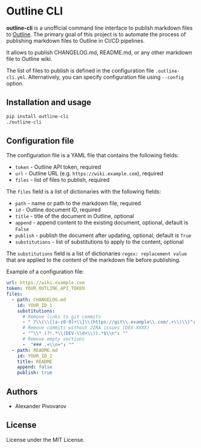 # Outline CLI

**outline-cli** is a unofficial command line interface to publish markdown files to [Outline](https://getoutline.com/).
The primary goal of this project is to automate the process of publishing markdown files to Outline in CI/CD pipelines.

It allows to publish CHANGELOG.md, README.md, or any other markdown file to Outline wiki.

The list of files to publish is defined in the configuration file `.outline-cli.yml`.
Alternatively, you can specify configuration file using `--config` option.

## Installation and usage

```bash
pip install outline-cli
./outline-cli
```

## Configuration file

The configuration file is a YAML file that contains the following fields:

- `token` - Outline API token, required
- `url` - Outline URL (e.g. `https://wiki.example.com`), required
- `files` - list of files to publish, required

The `files` field is a list of dictionaries with the following fields:

- `path` - name or path to the markdown file, required
- `id` - Outline document ID, required
- `title` - title of the document in Outline, optional
- `append` - append content to the existing document, optional, default is `False`
- `publish` - publish the document after updating, optional, default is `True`
- `substitutions` - list of substitutions to apply to the content, optional

The `substitutions` field is a list of dictionaries `regex: replacement value` that
are applied to the content of the markdown file before publishing.

Example of a configuration file:

```yaml
url: https://wiki.example.com
token: YOUR_OUTLINE_API_TOKEN
files:
  - path: CHANGELOG.md
    id: YOUR_ID_1
    substitutions:
      # Remove links to git commits
      - " ?\\(\\[[a-z0-9]+\\]\\(https://git\\.example\\.com/.+\\)\\)": ""
      # Remove commits without JIRA issues (DEV-XXXX)
      - "^\\* (?!.*\\(DEV-\\d+\\)).*$\\n": ""
      # Remove empty sections
      -  "### .+\\n+": ""
  - path: README.md
    id: YOUR_ID_2
    title: README
    append: false
    publish: true
```

## Authors

- Alexander Pivovarov

## License

License under the MIT License.
